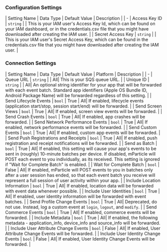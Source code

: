 

### Configuration Settings

| Setting Name |  Data Type    | Default Value  | Description |
| -
| Access Key ID | `string` | <unset> | This is your IAM user's Access Key Id, which can be found on your IAM dashboard, or in the credentials.csv file that you might have downloaded after creating the IAM user. |
| Secret Access Key | `string` | <unset> | This is your IAM user's Secret Access Key, which can be found in the credentials.csv file that you might have downloaded after creating the IAM user. |


### Connection Settings

| Setting Name |  Data Type    | Default Value | Platform | Description |
| -
| Queue URL | `string` | <unset> | All| This is your SQS queue URL. |
| Unique ID | `string` | <unset> | All| An optional string identifier for your app that will be forwarded with each event batch.  Standard app identifiers (Apple OS Bundle ID, Android Package Name) will be forwarded regardless of this setting. |
| Send Lifecycle Events | `bool` | True | All| If enabled, lifecycle events (application start/stop, session start/end) will be forwarded. |
| Send Screen Views | `bool` | True | All| If enabled, screen view events will be forwarded. |
| Send Crash Events | `bool` | True | All| If enabled, app crashes will be forwarded. |
| Send Network Performance Events | `bool` | True | All| If enabled, network performance events will be forwarded. |
| Send Custom Events | `bool` | True | All| If enabled, custom app events will be forwarded. |
| Send Push Registrations and Receipts | `bool` | True | All| If enabled, push registration and receipt notifications will be forwarded. |
| Send as Batch | `bool` | True | All| If enabled, this setting will cause your app's events to be sent in (roughly) 10-minute batches per device.  If disabled, mParticle will POST each event to you individually, as its received.  This setting is ignored if "Wait for Complete Batch" is enabled. |
| Wait for Complete Batch | `bool` | False | All| If enabled, mParticle will POST events to you in batches only after a user session has ended, so that each event batch you receive will represent a full session of user activity within your app. |
| Include Location Information | `bool` | True | All| If enabled, location data will be forwarded with event data whenever possible. |
| Include User Identities | `bool` | True | All| If enabled, user identity information will be forwarded with event batches. |
| Send Profile Change Events | `bool` | True | All| Deprecated, do not use. Instead, log a custom event at `login`, `logout`, and `modify`. |
| Send Commerce Events | `bool` | True | All| If enabled, commerce events will be forwarded. |
| Include Metadata | `bool` | True | All| If enabled, the following metadata - application_info, device_info and source_info will be forwarded. |
| Include User Attribute Change Events | `bool` | False | All| If enabled, User Attribute Change Events will be forwarded. |
| Include User Identity Change Events | `bool` | False | All| If enabled, User Identity Change Events will be forwarded. |
